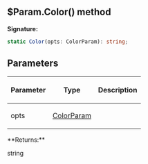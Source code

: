 
## $Param.Color() method

**Signature:**

```typescript
static Color(opts: ColorParam): string;
```

## Parameters

<table><thead><tr><th>

Parameter


</th><th>

Type


</th><th>

Description


</th></tr></thead>
<tbody><tr><td>

opts


</td><td>

[ColorParam](/reference/colorparam.md)


</td><td>


</td></tr>
</tbody></table>
**Returns:**

string

